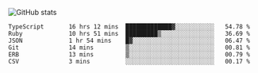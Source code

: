 ![GitHub stats](https://github-readme-stats.vercel.app/api?username=ksk001100&show_icons=true&theme=tokyonight)

<!--START_SECTION:waka-->

```text
TypeScript       16 hrs 12 mins  █████████████▓░░░░░░░░░░░   54.78 %
Ruby             10 hrs 51 mins  █████████▒░░░░░░░░░░░░░░░   36.69 %
JSON             1 hr 54 mins    █▓░░░░░░░░░░░░░░░░░░░░░░░   06.47 %
Git              14 mins         ▒░░░░░░░░░░░░░░░░░░░░░░░░   00.81 %
ERB              13 mins         ▒░░░░░░░░░░░░░░░░░░░░░░░░   00.79 %
CSV              3 mins          ░░░░░░░░░░░░░░░░░░░░░░░░░   00.17 %
```

<!--END_SECTION:waka-->
